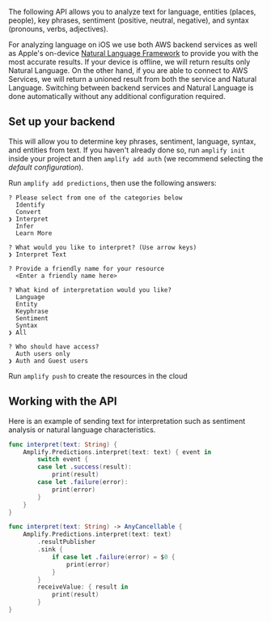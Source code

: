 The following API allows you to analyze text for language, entities (places, people), key phrases, sentiment (positive, neutral, negative), and syntax (pronouns, verbs, adjectives).

For analyzing language on iOS we use both AWS backend services as well as Apple's on-device [Natural Language Framework](https://developer.apple.com/documentation/naturallanguage) to provide you with the most accurate results.  If your device is offline, we will return results only Natural Language.  On the other hand, if you are able to connect to AWS Services, we will return a unioned result from both the service and Natural Language.  Switching between backend services and Natural Language is done automatically without any additional configuration required.

## Set up your backend

This will allow you to determine key phrases, sentiment, language, syntax, and entities from text. If you haven't already done so, run `amplify init` inside your project and then `amplify add auth` (we recommend selecting the *default configuration*).

Run `amplify add predictions`, then use the following answers:

```console
? Please select from one of the categories below
  Identify
  Convert
❯ Interpret
  Infer
  Learn More

? What would you like to interpret? (Use arrow keys)
❯ Interpret Text

? Provide a friendly name for your resource
  <Enter a friendly name here>

? What kind of interpretation would you like?
  Language
  Entity
  Keyphrase
  Sentiment
  Syntax
❯ All

? Who should have access?
  Auth users only
❯ Auth and Guest users
```

Run `amplify push` to create the resources in the cloud

## Working with the API

Here is an example of sending text for interpretation such as sentiment analysis or natural language characteristics.

<amplify-block-switcher>

<amplify-block name="Listener (iOS 11+)">

```swift
func interpret(text: String) {
    Amplify.Predictions.interpret(text: text) { event in
        switch event {
        case let .success(result):
            print(result)
        case let .failure(error):
            print(error)
        }
    }
}
```

</amplify-block>

<amplify-block name="Combine (iOS 13+)">

```swift
func interpret(text: String) -> AnyCancellable {
    Amplify.Predictions.interpret(text: text)
        .resultPublisher
        .sink {
            if case let .failure(error) = $0 {
                print(error)
            }
        }
        receiveValue: { result in
            print(result)
        }
}
```

</amplify-block>

</amplify-block-switcher>
